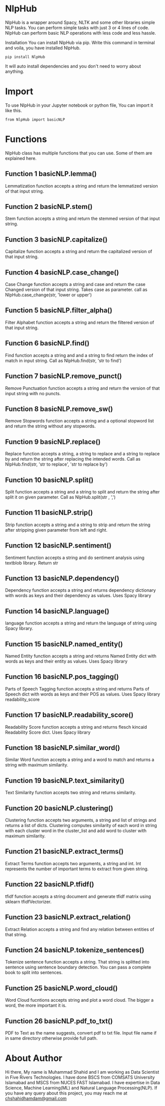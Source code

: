 # NlpHub

NlpHub is a wrapper around Spacy, NLTK and some other libraries simple NLP tasks. You can perform simple tasks with just 3 or 4 lines of code. NlpHub can perform basic NLP operations with less code and less hassle.

Installation
You can install NlpHub via pip. Write this command in terminal and voila, you have installed NlpHub.

    pip install NlpHub
It will auto install dependencies and you don't need to worry about anything.

# Import
To use NlpHub in your Jupyter notebook or python file, You can import it like this.

    from NlpHub import basicNLP

# Functions

NlpHub class has multiple functions that you can use. Some of them are explained here.

## Function 1 basicNLP.lemma()
Lemmatization function accepts a string and return the lemmatized version of that input string.

## Function 2 basicNLP.stem()
Stem function accepts a string and return the stemmed version of that input string.

## Function 3 basicNLP.capitalize()
Capitalize function accepts a string and return the capitalized version of that input string.

## Function 4 basicNLP.case_change()
Case Change function accepts a string and case and return the case Changed version of that input string. Takes case as parameter. call as NlpHub.case_change(str, 'lower or upper')

## Function 5 basicNLP.filter_alpha()
 Filter Alphabet function accepts a string and return the filtered version of that input string.

## Function 6 basicNLP.find()
Find function accepts a string and and a string to find return the index of match in input string. Call as NlpHub.find(str, 'str to find')

## Function 7 basicNLP.remove_punct()
Remove Punctuation function accepts a string and return the version of that input string with no puncts.

## Function 8 basicNLP.remove_sw()
Remove Stopwords function accepts a string and a optional stopword list  and return the string without any stopwords.

## Function 9 basicNLP.replace()
Replace function accepts a string, a string to replace and a string to replace by and return the string after replacing the intended words. Call as NlpHub.find(str, 'str to replace', 'str to replace by')

## Function 10 basicNLP.split()
Split function accepts a string and a string to split and return the string after split it on given parameter. Call as NlpHub.split(str , ',')

## Function 11 basicNLP.strip()
Strip function accepts a string and a string to strip and return the string after stripping given parameter from left and right.

## Function 12 basicNLP.sentiment()
Sentiment function accepts a string and do sentiment analysis using textblob library. Return str

## Function 13 basicNLP.dependency()
Dependency function accepts a string and returns dependency dictionary with words as keys and their dependency as values. Uses Spacy library

## Function 14 basicNLP.language()
language function accepts a string and return the language of string using Spacy library.

## Function 15 basicNLP.named_entity()
Named Entity function accepts a string and returns Named Entity dict with words as keys and their entity as values. Uses Spacy library

## Function 16 basicNLP.pos_tagging()
Parts of Speech Tagging function accepts a string and returns Parts of Speech dict with words as keys and their POS as values. Uses Spacy library
readability_score
## Function 17 basicNLP.readability_score()
Readability Score function accepts a string and returns flesch kincaid Readability Score dict. Uses Spacy library

## Function 18 basicNLP.similar_word()
Similar Word function accepts a string and a word to match and returns a string with maximum similarity.

## Function 19 basicNLP.text_similarity()
Text Similarity function accepts two string and returns similarity.

## Function 20 basicNLP.clustering()
Clustering function accepts two arguments, a string and list of strings and returns a list of dicts.
        Clustering computes similarity of each word in string with each cluster word in the cluster_list
        and add word to cluster with maximum similarity.
        
## Function 21 basicNLP.extract_terms()
Extract Terms function accepts two arguments, a string and int. Int represents the number of important
        terms to extract from given string.

## Function 22 basicNLP.tfidf()
tfidf function accepts a string document and generate tfidf matrix using sklearn tfidfVectorizer.       

## Function 23 basicNLP.extract_relation()
Extract Relation accepts a string and find any relation between entities of that string.

## Function 24 basicNLP.tokenize_sentences()
Tokenize sentence function accepts a string. That string is splitted into sentence using sentence boundary
        detection. You can pass a complete book to split into sentences.

## Function 25 basicNLP.word_cloud()
Word Cloud fucntions accepts string and plot a word cloud. The bigger a word, the more important it is.

## Function 26 basicNLP.pdf_to_txt()
PDF to Text as the name suggests, convert pdf to txt file. Input file name if in same directory otherwise provide full path. 

# About Author
Hi there, My name is Muhammad Shahid and I am working as Data Scientist in Five Rivers Technologies. I have done BSCS from COMSATS University Islamabad and MSCS from NUCES FAST Islamabad. I have expertise in Data Science, Machine Learning(ML) and Natural Language Processing(NLP). If you have any query about this project, you may reach me at chshahidhamdam@gmail.com

